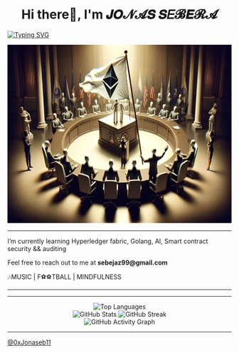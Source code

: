 <h1 align="center" font-family="montserrat" color="blue"> Hi there👋, I'm  𝑱𝑶𝓝𝓐𝑺 𝑺𝐸𝓑𝑬𝓡𝓐</h1> 

[![Typing SVG](https://readme-typing-svg.demolab.com/?lines=Blockchain+Developer;Web3.0+Application+Developer;Smart+Contract+Developer;Smart+Contract+Auditor;Relational+Databases+Developer;Frontend+Developer;UI/UX+Designer)](https://git.io/typing-svg)

<img src='./welcome.jpg' height='400px' width="1000px"/>

<!-- ![Web3.0-Illustration](./welcome.jpg) -->

-------------------

<!-- TROPHIES -->

<!-- ------------------------ -->

<p font-family=montserrat> I’m currently learning Hyperledger fabric, Golang, AI, Smart contract security && auditing</p>

<p font-family=montserrat> Feel free to reach out to me at <b>sebejaz99@gmail.com</b> </p>

<p font-family=montserrat> 🎶MUSIC | F⚽️⚽️TBALL | MINDFULNESS </p>

--------------------



--------------------------------------------------------

<!-- GitHub Stats Section -->
<!-- Top row: Languages card alone -->
<div align="center">
  <img src="https://github-readme-stats.vercel.app/api/top-langs?username=0xJonaseb11&show_icons=true&locale=en&layout=compact&theme=dark&count_private=true&include_all_commits=true&hide_border=true&bg_color=0d1117&title_color=58a6ff&text_color=ffffff&icon_color=58a6ff" alt="Top Languages" />
</div>

<!-- Second row: Stats and Streak side by side -->
<div align="center">
  <img src="https://github-readme-stats.vercel.app/api?username=0xJonaseb11&show_icons=true&locale=en&theme=dark&count_private=true&include_all_commits=true&hide_border=true&bg_color=0d1117&title_color=58a6ff&text_color=ffffff&icon_color=58a6ff&title=Jonas%20Sebera%27s%20GitHub%20Stats%20(Public%20Only)&card_width=400" alt="GitHub Stats" />
  
  <img src="https://streak-stats.demolab.com?user=0xJonaseb11&theme=dark&hide_border=true&count_private=true&background=0d1117&border=58a6ff&stroke=58a6ff&ring=58a6ff&fire=58a6ff&currStreakNum=ffffff&currStreakLabel=58a6ff&sideNums=ffffff&sideLabels=58a6ff&dates=58a6ff" alt="GitHub Streak" />
</div>

<!-- Activity Graph -->
<div align="center">
  <img src="https://github-readme-activity-graph.vercel.app/graph?username=0xJonaseb11&theme=dark&hide_border=true&count_private=true&bg_color=0d1117&color=58a6ff&line=58a6ff&point=58a6ff&area=true&area_color=58a6ff&area_alpha=0.1" alt="GitHub Activity Graph" />
</div>

<!-- <p><img align="center" src="https://github-readme-streak-stats.herokuapp.com/?user=0xJonaseb11&" alt="0xJonaseb11"/></p> -->

-------------------------

[@0xJonaseb11](https://jonas-sebera.vercel.app)
